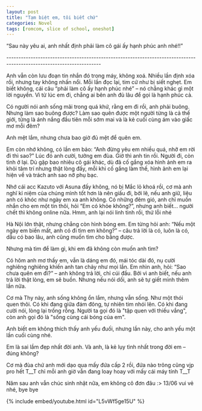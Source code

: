 ```yaml
---
layout: post
title: "Tạm biệt em, tôi biết chứ"
categories: Novel
tags: [romcom, slice of school, oneshot]
---
```


“Sau này yêu ai, anh nhất định phải làm cô gái ấy hạnh phúc anh nhé!!”

\---------------------------------------------------------------------------------------------------------------------

Anh vẫn còn lưu đoạn tin nhắn đó trong máy, không xoá. Nhiều lần định xóa rồi, nhưng tay không nhấn nổi. Mỗi lần đọc lại, tim cứ như bị siết nghẹt. Em biết không, cái câu “phải làm cô ấy hạnh phúc nhé” – nó chẳng khác gì một lời nguyền. Vì từ lúc em đi, chẳng ai bên anh đủ lâu để gọi là hạnh phúc cả.

Có người nói anh sống mãi trong quá khứ, rằng em đi rồi, anh phải buông. Nhưng làm sao buông được? Làm sao quên được một người từng là cả thế giới, từng là ánh nắng đầu tiên mỗi sớm mai và là kẻ cuối cùng ám vào giấc mơ mỗi đêm?

Anh mệt lắm, nhưng chưa bao giờ đủ mệt để quên em.

Em còn nhớ không, có lần em bảo: “Anh đừng yêu em nhiều quá, nhỡ em rời đi thì sao?”
Lúc đó anh cười, tưởng em đùa. Giờ thì anh tin rồi. Người đi, còn tình ở lại. Dù gặp bao nhiêu cô gái khác, dù đã cố gắng xóa hình ảnh em ra khỏi tâm trí nhưng thật lòng đấy, mỗi khi cố gắng làm thế, hình ảnh em lại hiện về và trách anh sao nỡ phụ bạc.

Nhớ cái acc Kazuto với Asuna đấy không, nó bị Mắc lỏ khoá rồi, cơ mà anh nghĩ kỉ niệm của chúng mình tốt hơn là nên giấu đi, bởi lẽ, nếu anh giữ, liệu anh có khóc như ngày em xa anh không. Có những đêm gió, anh chỉ muốn nhắn cho em một tin thôi, hỏi “Em có khỏe không?”, nhưng anh biết... người chết thì không online nữa. Hmm, anh lại nói linh tinh rồi, thứ lỗi nhé

Hà Nội lớn thật, nhưng chẳng còn hình bóng em. Em từng hỏi anh: “Nếu một ngày em biến mất, anh có đi tìm em không?” – câu trả lời là có, luôn là có, dẫu có bao lâu, anh cũng muốn tìm cho bằng được.

Nhưng mà tìm để làm gì, khi em đã không còn muốn anh tìm?

Có hôm anh mơ thấy em, vẫn là dáng em đó, mái tóc dài đó, nụ cười nghiêng nghiêng khiến anh tan chảy như mọi lần. Em nhìn anh, hỏi: “Sao chưa quên em đi?” – anh không trả lời, chỉ cúi đầu. Bởi vì anh biết, nếu anh trả lời thật lòng, em sẽ buồn. Nhưng nếu nói dối, anh sẽ tự giết mình thêm lần nữa.

Cơ mà Thy này, anh sống không ổn lắm, nhưng vẫn sống. Như một thói quen thôi. Có khi đang giữa đám đông, tự nhiên tim nhói lên. Có khi đang cười nói, lòng lại trống rỗng. Người ta gọi đó là "tập quen với thiếu vắng", còn anh gọi đó là "sống cùng cái bóng của em".

Anh biết em không thích thấy anh yếu đuối, nhưng lần này, cho anh yếu một lần cuối cùng nhé.

Em là sai lầm đẹp nhất đời anh. Và anh, là kẻ lụy tình nhất trong đời em – đúng không?

Cơ mà đùa chứ anh mới dạo qua mấy đứa cấp 2 rồi, đứa nào trông cũng vjp pro hết T__T chỉ mỗi anh giờ vẫn đang loay hoay với mấy cái máy tính T__T

Năm sau anh vẫn chúc sinh nhật nữa, em không cô đơn đâu :> 13/06 vui vẻ nhé, bye bye

{% include embed/youtube.html id="L5vWf5ge15U" %}
